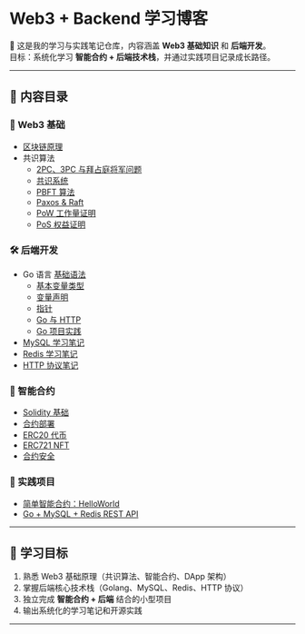# Web3 + Backend 学习博客

📘 这是我的学习与实践笔记仓库，内容涵盖 **Web3 基础知识** 和 **后端开发**。  
目标：系统化学习 **智能合约 + 后端技术栈**，并通过实践项目记录成长路径。

---

## 📂 内容目录

### 🔗 Web3 基础
- [区块链原理](docs/web3/blockchain.md)
- 共识算法
  - [2PC、3PC 与拜占庭将军问题](docs/web3/consensus/2PC-3PC-BGP_ch.md)
  - [共识系统](docs/web3/consensus/consensusSystems_ch.md)
  - [PBFT 算法](docs/web3/consensus/PBFT_ch.md)
  - [Paxos & Raft](docs/web3/consensus/Paxos_Raft_ch.md)
  - [PoW 工作量证明](docs/web3/consensus/PoW_ch.md)
  - [PoS 权益证明](docs/web3/consensus/PoS_ch.md)

### 🛠 后端开发
- Go 语言
  [基础语法](docs/backend/golang/basics/)
    - [基本变量类型](docs/backend/golang/basics/basicDataTypes/basicDataTypes_ch.md)
    - [变量声明](docs/backend/golang/basics/variableDefinition/variableDefinition_ch.md)
    - [指针](docs/backend/golang/basics/pointer/pointer_ch.md)
  - [Go 与 HTTP](docs/backend/golang/http_ch.md)
  - [Go 项目实践](docs/backend/golang/project_ch.md)
- [MySQL 学习笔记](docs/backend/mysql_ch.md)
- [Redis 学习笔记](docs/backend/redis_ch.md)
- [HTTP 协议笔记](docs/backend/http-protocol_ch.md)

### 📜 智能合约
- [Solidity 基础](docs/smart-contracts/basics.md)
- [合约部署](docs/smart-contracts/deploy.md)
- [ERC20 代币](docs/smart-contracts/erc20.md)
- [ERC721 NFT](docs/smart-contracts/erc721.md)
- [合约安全](docs/smart-contracts/security.md)

### 🚀 实践项目
- [简单智能合约：HelloWorld](docs/projects/simple-contract/README.md)
- [Go + MySQL + Redis REST API](docs/projects/go-rest-api/README.md)

---

## 🎯 学习目标

1. 熟悉 Web3 基础原理（共识算法、智能合约、DApp 架构）  
2. 掌握后端核心技术栈（Golang、MySQL、Redis、HTTP 协议）  
3. 独立完成 **智能合约 + 后端** 结合的小型项目  
4. 输出系统化的学习笔记和开源实践  

---

